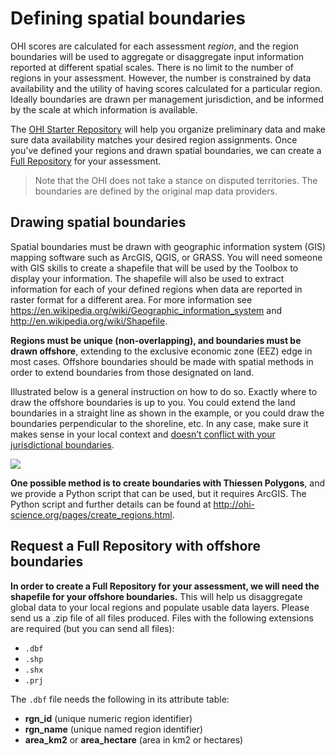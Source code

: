 # Defining spatial boundaries

OHI scores are calculated for each assessment _region_, and the region boundaries will be used to aggregate or disaggregate input information reported at different spatial scales. There is no limit to the number of regions in  your assessment. However, the number is constrained by data availability and the utility of having scores calculated for a particular region. Ideally boundaries are drawn per management jurisdiction, and be informed by the scale at which information is available.

The [OHI Starter Repository](link_to_Starter_Repo_description) will help you organize preliminary data and make sure data availability matches your desired region assignments. Once you've defined your regions and drawn spatial boundaries, we can create a [Full Repository](link_to_Full_Repo_description) for your assessment.  

> Note that the OHI does not take a stance on disputed territories. The boundaries are defined by the original map data providers.

<!-- Add/link to a section on how to take data limitations into considertaion -->

## Drawing spatial boundaries

Spatial boundaries must be drawn with geographic information system (GIS) mapping software such as ArcGIS, QGIS, or GRASS. You will need someone with GIS skills to create a shapefile that will be used by the Toolbox to display your information. The shapefile will also be used to extract information for each of your defined regions when data are reported in raster format for a different area. For more information see https://en.wikipedia.org/wiki/Geographic_information_system and  http://en.wikipedia.org/wiki/Shapefile.

**Regions must be unique (non-overlapping), and boundaries must be drawn offshore**, extending to the exclusive economic zone (EEZ) edge in most cases. Offshore boundaries should be made with spatial methods in order to extend boundaries from those designated on land.

Illustrated below is a general instruction on how to do so. Exactly where to draw the offshore boundaries is up to you. You could extend the land boundaries in a straight line as shown in the example, or you could draw the boundaries perpendicular to the shoreline, etc. In any case, make sure it makes sense in your local context and [doesn’t conflict with your jurisdictional boundaries](http://ohi-science.org/manual/#strategically-define-spatial-boundaries-balance-information-availability-and-decision-making-scales).

![](https://docs.google.com/drawings/d/17G4bcyoFg8kaEGys_6aA7dQEPVteHPQBk9YQl4iA6Dw/pub?w=960&h=720)

**One possible method is to create boundaries with Thiessen Polygons**, and we provide a Python script that can be used, but it requires ArcGIS. The Python script and further details can be found at http://ohi-science.org/pages/create_regions.html.

<!-- It can also be done in [R](http://gis.stackexchange.com/questions/136542/r-function-for-thiessen-polygons).  -->


## Request a Full Repository with offshore boundaries

**In order to create a Full Repository for your assessment, we will need the shapefile for your offshore boundaries.** This will help us disaggregate global data to your local regions and populate usable data layers. Please send us a .zip file of all files produced. Files with the following extensions are required (but you can send all files):

- `.dbf`
- `.shp`
- `.shx`
- `.prj`

The `.dbf` file needs the following in its attribute table:

- **rgn_id** (unique numeric region identifier)
- **rgn_name** (unique named region identifier)
- **area_km2** or **area_hectare** (area in km2 or hectares)

<!---From Mel: I just looked at what R produces for shapefiles, and it is: .dbf, .prj, .shp, .shx
shp = boundaries
dbf = database (attribute table)
prj = projection information
not sure what shx is....
So I am guessing that is all that is really needed.--->

<!-- Using Thiessen Polygons, offshore boundaries are created with the following steps.

1. Start with land-based boundaries
2. Draw offshore buffers for each region  
3. But the buffers overlap
4. For the Thiessen Polygon approach, the overlap is divided
5. To produce the borders between the regions

![image](https://docs.google.com/drawings/d/17qXZ8Ah6WPYhP1_RQOsIA5gHBNlP8mGAFcDIxkizM58/pub?w=960&h=720) -->

<!-- ## Buffers

When drawing your regions, it is also a good idea to create _inland and offshore_ buffers that will be used to extract data in your assessment. Buffers are not necessary for display in the WebApp but they will be important for later layer preparation. For example, the global assessment used coastal population information, and raster data were available for entire countries. This meant that 'coastal' had to be defined: for global assessments it was defined as 25 miles from the coast. To extract just the coastal population from the population raster file, we created a 25 mile inland buffer for each reporting region. But to extract mangrove data for each region from raster files, global assessments used 1km inland and 1km offshore as the buffer.  

At this point, you may not know which buffers you will need, as they depend on the data available, your goal models and definitions. Some buffers used in the global assessments were 1km inland, 25miles inland, 1km offshore, 3nm offshore.-->

